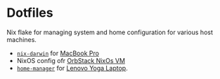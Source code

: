 # Dotfiles

Nix flake for managing system and home configuration for various host machines.

- [`nix-darwin`][nix-darwin] for [MacBook Pro](./hosts/macbook-pro/default.nix)
- NixOS config ofr [OrbStack NixOs VM](./hosts/orb/home.nix)
- [`home-manager`][home-manager] for [Lenovo Yoga Laptop](./hosts/yoga/home.nix).

[nix-darwin]: https://github.com/LnL7/nix-darwin
[home-manager]: https://github.com/nix-community/home-manager
